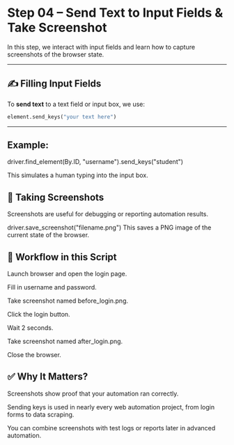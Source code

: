 # Step 04 – Send Text to Input Fields & Take Screenshot

In this step, we interact with input fields and learn how to capture screenshots of the browser state.

---

## ✍️ Filling Input Fields

To **send text** to a text field or input box, we use:

```python
element.send_keys("your text here")


```
---

## Example:

driver.find_element(By.ID, "username").send_keys("student")

This simulates a human typing into the input box.

## 📸 Taking Screenshots

Screenshots are useful for debugging or reporting automation results.

driver.save_screenshot("filename.png")
This saves a PNG image of the current state of the browser.

## 🔁 Workflow in this Script

Launch browser and open the login page.

Fill in username and password.

Take screenshot named before_login.png.

Click the login button.

Wait 2 seconds.

Take screenshot named after_login.png.

Close the browser.

## ✅ Why It Matters?

Screenshots show proof that your automation ran correctly.

Sending keys is used in nearly every web automation project, from login forms to data scraping.

You can combine screenshots with test logs or reports later in advanced automation.

